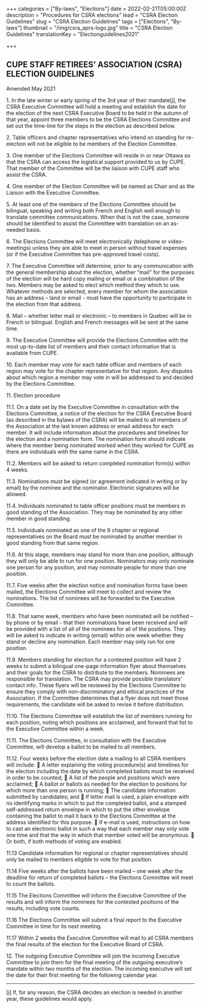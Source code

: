 +++
categories = ["By-laws", "Elections"]
date = 2022-02-21T05:00:00Z
description = "Procedures for CSRA elections"
lead = "CSRA Election Guidelines"
slug = "CSRA Election Guidelines"
tags = ["Elections", "By-laws"]
thumbnail = "/img/csra_aprs-logo.jpg"
title = "CSRA Election Guidelines"
translationKey = "Electionguidelines2021"

+++
## CUPE STAFF RETIREES’ ASSOCIATION (CSRA) ELECTION GUIDELINES

Amended May 2021

1\. In the late winter or early spring of the 3rd year of their mandate[\[i\]](#_edn1), the CSRA Executive Committee will hold a meeting and establish the date for the election of the next CSRA Executive Board to be held in the autumn of that year, appoint three members to be the CSRA Elections Committee and set out the time-line for the steps in the election as described below.

2\. Table officers and chapter representatives who intend on standing for re-election will not be eligible to be members of the Election Committee.

3\. One member of the Elections Committee will reside in or near Ottawa so that the CSRA can access the logistical support provided to us by CUPE. That member of the Committee will be the liaison with CUPE staff who assist the CSRA.

4\. One member of the Election Committee will be named as Chair and as the Liaison with the Executive Committee.

5\. At least one of the members of the Elections Committee should be bilingual, speaking and writing both French and English well enough to translate committee communications. When that is not the case, someone should be identified to assist the Committee with translation on an as-needed basis.

6\. The Elections Committee will meet electronically (telephone or video-meetings) unless they are able to meet in person without travel expenses (or if the Executive Committee has pre-approved travel costs).

7\. The Executive Committee will determine, prior to any communication with the general membership about the election, whether “mail” for the purposes of the election will be hard copy mailing or email or a combination of the two. Members may be asked to elect which method they which to use. Whatever methods are selected, every member for whom the association has an address – land or email - must have the opportunity to participate in the election from that address.

8\. Mail – whether letter mail or electronic – to members in Quebec will be in French or bilingual. English and French messages will be sent at the same time.

9\. The Executive Committee will provide the Elections Committee with the most up-to-date list of members and their contact information that is available from CUPE.

10\. Each member may vote for each table officer and members of each region may vote for the chapter representative for that region. Any disputes about which region a member may vote in will be addressed to and decided by the Elections Committee.

11\. Election procedure

11\.1. On a date set by the Executive Committee in consultation with the Elections Committee, a notice of the election for the CSRA Executive Board (as described in the bylaws of the CSRA) will be mailed to all members of the Association at the last known address or email address for each member. It will include information about the procedures and timelines for the election and a nomination form. The nomination form should indicate where the member being nominated worked when they worked for CUPE as there are individuals with the same name in the CSRA.

11\.2. Members will be asked to return completed nomination form(s) within 4 weeks.

11\.3. Nominations must be signed (or agreement indicated in writing or by email) by the nominee and the nominator. Electronic signatures will be allowed.

11\.4. Individuals nominated to table officer positions must be members in good standing of the Association. They may be nominated by any other member in good standing.

11\.5. Individuals nominated as one of the 9 chapter or regional representatives on the Board must be nominated by another member in good standing from that same region.

11\.6. At this stage, members may stand for more than one position, although they will only be able to run for one position. Nominators may only nominate one person for any position, and may nominate people for more than one position.

11\.7. Five weeks after the election notice and nomination forms have been mailed, the Elections Committee will meet to collect and review the nominations. The list of nominees will be forwarded to the Executive Committee.

11\.8. That same week, members who have been nominated will be notified – by phone or by email - that their nominations have been received and will be provided with a list of all of the nominees for all of the positions. They will be asked to indicate in writing (email) within one week whether they stand or decline any nomination. Each member may only run for one position.

11\.9. Members standing for election for a contested position will have 2 weeks to submit a bilingual one-page information flyer about themselves and their goals for the CSRA to distribute to the members. Nominees are responsible for translation. The CSRA may provide possible translators’ contact info. These flyers will be reviewed by the Elections Committee to ensure they comply with non-discriminatory and ethical practices of the Association. If the Committee determines that a flyer does not meet those requirements, the candidate will be asked to revise it before distribution.

11\.10. The Elections Committee will establish the list of members running for each position, noting which positions are acclaimed, and forward that list to the Executive Committee within a week.

11\.11. The Elections Committee, in consultation with the Executive Committee, will develop a ballot to be mailed to all members.

11\.12. Four weeks before the election date a mailing to all CSRA members will include:  A letter explaining the voting procedure(s) and timelines for the election including the date by which completed ballots must be received in order to be counted;  A list of the people and positions which were acclaimed;  A ballot or ballots as needed for the election to positions for which more than one person is running;  The candidate information submitted by candidates; and  If letter mail is used, a plain envelope with no identifying marks in which to put the completed ballot, and a stamped self-addressed return envelope in which to put the other envelope containing the ballot to mail it back to the Elections Committee at the address identified for this purpose.  If e-mail is used, instructions on how to cast an electronic ballot in such a way that each member may only vote one time and that the way in which that member voted will be anonymous.  Or both, if both methods of voting are enabled.

11\.13 Candidate information for regional or chapter representatives should only be mailed to members eligible to vote for that position.

11\.14 Five weeks after the ballots have been mailed – one week after the deadline for return of completed ballots – the Elections Committee will meet to count the ballots.

11\.15 The Elections Committee will inform the Executive Committee of the results and will inform the nominees for the contested positions of the results, including vote counts.

11\.16 The Elections Committee will submit a final report to the Executive Committee in time for its next meeting.

11\.17 Within 2 weeks the Executive Committee will mail to all CSRA members the final results of the election for the Executive Board of CSRA.

12\. The outgoing Executive Committee will join the incoming Executive Committee to join them for the final meeting of the outgoing executive’s mandate within two months of the election. The incoming executive will set the date for their first meeting for the following calendar year.

***

[\[i\]](#_ednref1) If, for any reason, the CSRA decides an election is needed in another year, these guidelines would apply.